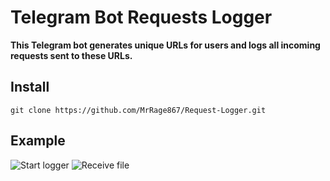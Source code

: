 # Telegram Bot Requests Logger

**This Telegram bot generates unique URLs for users and logs all incoming requests sent to these URLs.**

## Install
```
git clone https://github.com/MrRage867/Request-Logger.git
```
## Example
![Start logger]([path/to/figure.jpg](https://cdn.discordapp.com/attachments/846740705430208522/1115381302582071358/image.png))
![Receive file]([path/to/figure.jpg](https://cdn.discordapp.com/attachments/846740705430208522/1115381335272472716/image.png))
